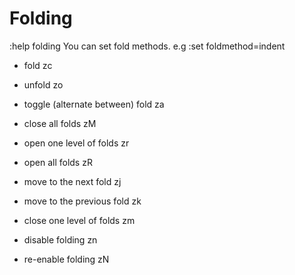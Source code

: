 # Folding
:help folding
You can set fold methods.
e.g :set foldmethod=indent

- fold
zc
- unfold
zo
- toggle (alternate between) fold
za

- close all folds
zM
- open one level of folds
zr
- open all folds
zR
- move to the next fold
zj
- move to the previous fold
zk
- close one level of folds
zm
- disable folding
 zn
- re-enable folding
zN
